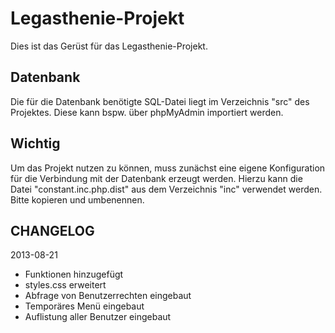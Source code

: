 Legasthenie-Projekt
=============
Dies ist das Gerüst für das Legasthenie-Projekt.

Datenbank
-------------
Die für die Datenbank benötigte SQL-Datei liegt im Verzeichnis "src" des Projektes. Diese kann bspw. über phpMyAdmin importiert werden.

Wichtig
-------------
Um das Projekt nutzen zu können, muss zunächst eine eigene Konfiguration für die Verbindung mit der Datenbank erzeugt werden. Hierzu kann die Datei "constant.inc.php.dist" aus dem Verzeichnis "inc" verwendet werden. Bitte kopieren und umbenennen.

CHANGELOG
-------------
2013-08-21
-   Funktionen hinzugefügt
-   styles.css erweitert
-   Abfrage von Benutzerrechten eingebaut
-   Temporäres Menü eingebaut
-   Auflistung aller Benutzer eingebaut